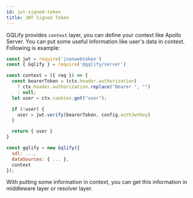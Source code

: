 ```yaml
---
id: jwt-signed-token
title: JWT Signed Token
---
```


GQLify provides `context` layer, you can define your context like Apollo Server. You can put some useful information like user's data in context. Following is example:

```js
const jwt = require('jsonwebtoken')
const { Gqlify } = require('@gqlify/server')

const context = ({ req }) => {
  const bearerToken = (ctx.header.authorization)
    ? ctx.header.authorization.replace("Bearer ", "")
    : null;
  let user = ctx.cookies.get("user");

  if (!user) {
    user = jwt.verify(bearerToken, config.authJwtKey)
  }

  return { user }
}

const gqlify = new Gqlify({
  sdl: ...,
  dataSources: { ... },
  context
});
```

With putting some information in context, you can get this information in middleware layer or resolver layer.
